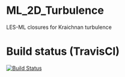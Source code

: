 # ML_2D_Turbulence
LES-ML closures for Kraichnan turbulence

# Build status (TravisCI)
[![Build Status](https://travis-ci.com/Romit-Maulik/ML_2D_Turbulence.svg?branch=master)](https://travis-ci.com/Romit-Maulik/ML_2D_Turbulence)
